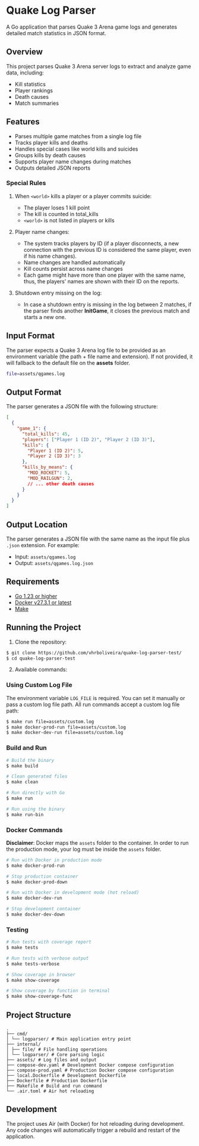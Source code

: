 # Quake Log Parser

A Go application that parses Quake 3 Arena game logs and generates detailed match statistics in JSON format.

## Overview

This project parses Quake 3 Arena server logs to extract and analyze game data, including:
- Kill statistics
- Player rankings
- Death causes
- Match summaries

## Features

- Parses multiple game matches from a single log file
- Tracks player kills and deaths
- Handles special cases like world kills and suicides
- Groups kills by death causes
- Supports player name changes during matches
- Outputs detailed JSON reports

### Special Rules

1. When `<world>` kills a player or a player commits suicide:
   - The player loses 1 kill point
   - The kill is counted in total_kills
   - `<world>` is not listed in players or kills

2. Player name changes:
   - The system tracks players by ID (if a player disconnects, a new connection with the previous ID is considered the same player, even if his name changes).
   - Name changes are handled automatically
   - Kill counts persist across name changes
   - Each game might have more than one player with the same name, thus, the players' names are shown with their ID on the reports.

3. Shutdown entry missing on the log:
   - In case a shutdown entry is missing in the log between 2 matches, if the parser finds another **InitGame**, it closes the previous match and starts a new one.   

## Input Format

The parser expects a Quake 3 Arena log file to be provided as an environment variable (the path + file name and extension). If not provided, it will fallback to the default file on the **assets** folder.
```bash
file=assets/qgames.log
```

## Output Format

The parser generates a JSON file with the following structure:
```json
[
  {
    "game_1": {
      "total_kills": 45,
      "players": ["Player 1 (ID 2)", "Player 2 (ID 3)"],
      "kills": {
        "Player 1 (ID 2)": 5,
        "Player 2 (ID 3)": 3
      },
      "kills_by_means": {
        "MOD_ROCKET": 5,
        "MOD_RAILGUN": 2,
        // ... other death causes
      }
    }
  }
]
```

## Output Location

The parser generates a JSON file with the same name as the input file plus `.json` extension. For example:
- Input: `assets/qgames.log`
- Output: `assets/qgames.log.json`

## Requirements

- [Go 1.23 or higher](https://go.dev/doc/install)
- [Docker v27.3.1 or latest](https://docs.docker.com/engine/install/)
- [Make](https://www.gnu.org/software/make/)

## Running the Project

1. Clone the repository:
```bash
$ git clone https://github.com/vhrboliveira/quake-log-parser-test/
$ cd quake-log-parser-test
```

2. Available commands:

### Using Custom Log File
The environment variable `LOG_FILE` is required. You can set it manually or pass a custom log file path. All run commands accept a custom log file path:
```bash
$ make run file=assets/custom.log
$ make docker-prod-run file=assets/custom.log
$ make docker-dev-run file=assets/custom.log
```

### Build and Run
```bash
# Build the binary
$ make build

# Clean generated files
$ make clean

# Run directly with Go
$ make run

# Run using the binary
$ make run-bin
```

### Docker Commands
**Disclaimer**: Docker maps the `assets` folder to the container. In order to run the production mode, your log must be inside the `assets` folder. 
```bash
# Run with Docker in production mode
$ make docker-prod-run

# Stop production container
$ make docker-prod-down

# Run with Docker in development mode (hot reload)
$ make docker-dev-run

# Stop development container
$ make docker-dev-down
```

### Testing
```bash
# Run tests with coverage report
$ make tests

# Run tests with verbose output
$ make tests-verbose

# Show coverage in browser
$ make show-coverage

# Show coverage by function in terminal
$ make show-coverage-func
```

## Project Structure
```
.
├── cmd/
│ └── logparser/ # Main application entry point
├── internal/
│ ├── file/ # File handling operations
│ └── logparser/ # Core parsing logic
├── assets/ # Log files and output
├── compose-dev.yaml # Development Docker compose configuration
├── compose-prod.yaml # Production Docker compose configuration
├── local.Dockerfile # Development Dockerfile
├── Dockerfile # Production Dockerfile
├── Makefile # Build and run command
└── .air.toml # Air hot reloading
```

## Development

The project uses Air (with Docker) for hot reloading during development. Any code changes will automatically trigger a rebuild and restart of the application.
